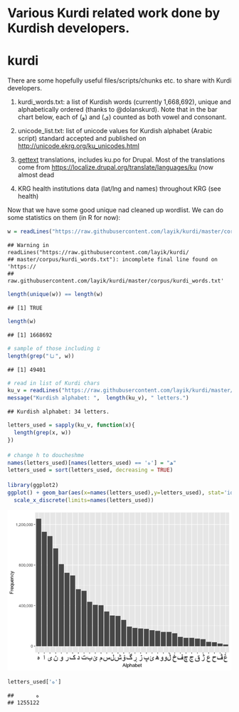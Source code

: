 Various Kurdi related work done by Kurdish developers.
================

# kurdi

There are some hopefully useful files/scripts/chunks etc. to share with
Kurdi developers.

1.  kurdi\_words.txt: a list of Kurdish words (currently 1,668,692),
    unique and alphabetically ordered (thanks to @dolanskurd). Note that
    in the bar chart below, each of (و) and (ی) counted as both vowel
    and consonant.

2.  unicode\_list.txt: list of unicode values for Kurdish alphabet
    (Arabic script) standard accepted and published on
    <http://unicode.ekrg.org/ku_unicodes.html>

3.  [gettext](https://en.wikipedia.org/wiki/Gettext) translations,
    includes ku.po for Drupal. Most of the translations come from
    <https://localize.drupal.org/translate/languages/ku> (now almost
    dead

4.  KRG health institutions data (lat/lng and names) throughout KRG (see
    health)

Now that we have some good unique nad cleaned up wordlist. We can do
some statistics on them (in R for now):

``` r
w = readLines("https://raw.githubusercontent.com/layik/kurdi/master/corpus/kurdi_words.txt")
```

    ## Warning in readLines("https://raw.githubusercontent.com/layik/kurdi/
    ## master/corpus/kurdi_words.txt"): incomplete final line found on 'https://
    ## raw.githubusercontent.com/layik/kurdi/master/corpus/kurdi_words.txt'

``` r
length(unique(w)) == length(w)
```

    ## [1] TRUE

``` r
length(w)
```

    ## [1] 1668692

``` r
# sample of those including ئا
length(grep("ئا", w))
```

    ## [1] 49401

``` r
# read in list of Kurdi chars
ku_v = readLines("https://raw.githubusercontent.com/layik/kurdi/master/corpus/letters_lines.txt")
message("Kurdish alphabet: ",  length(ku_v), " letters.")
```

    ## Kurdish alphabet: 34 letters.

``` r
letters_used = sapply(ku_v, function(x){
  length(grep(x, w))
})

# change h to doucheshme
names(letters_used)[names(letters_used) == 'ه'] = "ھ"
letters_used = sort(letters_used, decreasing = TRUE)

library(ggplot2)
ggplot() + geom_bar(aes(x=names(letters_used),y=letters_used), stat='identity') + xlab('Alphabet') + ylab('Frequency') + theme(axis.text.x = element_text(face = "bold", size = 18)) + scale_y_continuous(labels = scales::comma) + 
  scale_x_discrete(limits=names(letters_used))
```

![](README_files/figure-gfm/unnamed-chunk-1-1.png)<!-- -->

``` r
letters_used['ە']
```

    ##       ە 
    ## 1255122
